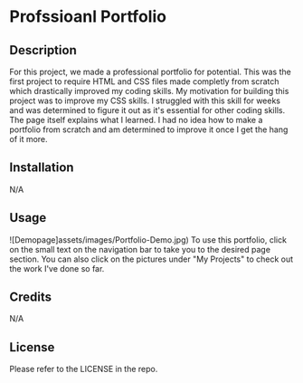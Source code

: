 # Profssioanl Portfolio
## Description 
For this project, we made a professional portfolio for potential. This was the first project to require HTML and CSS files made completly from scratch which drastically improved my coding skills. My motivation for building this project was to improve my CSS skills. I struggled with this skill for weeks and was determined to figure it out as it's essential for other coding skills. The page itself explains what I learned. I had no idea how to make a portfolio from scratch and am determined to improve it once I get the hang of it more. 
## Installation 
N/A
## Usage 
![Demopage]assets/images/Portfolio-Demo.jpg)
To use this portfolio, click on the small text on the navigation bar to take you to the desired page section. You can also click on the pictures under "My Projects" to check out the work I've done so far. 
## Credits
N/A
## License
Please refer to the LICENSE in the repo.  
